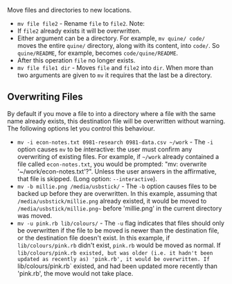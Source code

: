 Move files and directories to new locations.

* `mv file file2` - Rename `file` to `file2`. Note:
 * If `file2` already exists it will be overwritten.
 * Either argument can be a directory. For example, `mv quine/ code/` moves
the entire `quine/` directory, along with its content, into `code/`. So
`quine/README`, for example, becomes `code/quine/README`.
 * After this operation `file` no longer exists.
* `mv file file1 dir` - Moves `file` and `file2` into `dir`. When more than
two arguments are given to `mv` it requires that the last be a directory.

## Overwriting Files

By default if you move a file to into a directory where a file with the same
name already exists, this destination file will be overwritten without
warning. The following options let you control this behaviour.

* `mv -i econ-notes.txt 0981-research 0981-data.csv ~/work` - The `-i` option
causes `mv` to be *i*nteractive: the user must confirm any overwriting of
existing files. For example, if `~/work` already contained a file called
`econ-notes.txt`, you would be prompted: "mv: overwrite
'~/work/econ-notes.txt'?". Unless the user answers in the affirmative, that
file is skipped. (Long option: `--interactive`).
* `mv -b millie.png /media/usbstick/` - The `-b` option causes files to be
backed up before they are overwritten. In this example, assuming that
`/media/usbstick/millie.png` already existed, it would be moved to
`/media/usbstick/millie.png~` before 'millie.png' in the current directory was
moved.
* `mv -u pink.rb lib/colours/` - The `-u` flag indicates that files should
only be overwritten if the file to be moved is newer than the destination
file, or the destination file doesn't exist. In this example, if
`lib/colours/pink.rb` didn't exist, `pink.rb` would be moved as normal. If
`lib/colours/pink.rb existed, but was older (i.e. it hadn't been updated as
recently as) 'pink.rb', it would be overwritten. If `lib/colours/pink.rb`
existed, and had been updated more recently than 'pink.rb', the move would not
take place.
